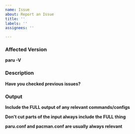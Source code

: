```yaml
---
name: Issue
about: Report an Issue
title: ''
labels: ''
assignees: ''

---
```


### Affected Version
**paru -V**

### Description
**Have you checked previous issues?**

### Output
**Include the FULL output of any relevant commands/configs**

**Don't cut parts of the input always include the FULL thing**

**paru.conf and pacman.conf are usually always relevant**

```sh

```
